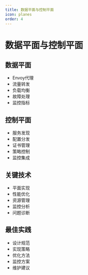 ```yaml
---
title: 数据平面与控制平面
icon: planes
order: 4
---
```


# 数据平面与控制平面

## 数据平面
- Envoy代理
- 流量转发
- 负载均衡
- 故障处理
- 监控指标

## 控制平面
- 服务发现
- 配置分发
- 证书管理
- 策略控制
- 监控集成

## 关键技术
- 平面实现
- 性能优化
- 资源管理
- 监控分析
- 问题诊断

## 最佳实践
- 设计规范
- 实现策略
- 优化方法
- 监控方案
- 维护建议
